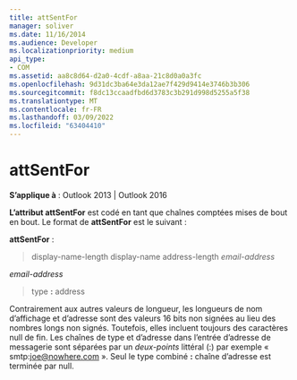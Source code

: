 ```yaml
---
title: attSentFor
manager: soliver
ms.date: 11/16/2014
ms.audience: Developer
ms.localizationpriority: medium
api_type:
- COM
ms.assetid: aa8c8d64-d2a0-4cdf-a8aa-21c8d0a0a3fc
ms.openlocfilehash: 9d31dc3ba64e3da12ae7f429d9414e3746b3b306
ms.sourcegitcommit: f8dc13ccaadfbd6d3783c3b291d998d5255a5f38
ms.translationtype: MT
ms.contentlocale: fr-FR
ms.lasthandoff: 03/09/2022
ms.locfileid: "63404410"
---
```

# <a name="attsentfor"></a>attSentFor

**S’applique à** : Outlook 2013 | Outlook 2016
  
**L’attribut attSentFor** est codé en tant que chaînes comptées mises de bout en bout. Le format de **attSentFor** est le suivant :
  
 **attSentFor** :
  
> display-name-length display-name address-length _email-address_

 _email-address_
  
> type **:** address

Contrairement aux autres valeurs de longueur, les longueurs de nom d’affichage et d’adresse sont des valeurs 16 bits non signées au lieu des nombres longs non signés. Toutefois, elles incluent toujours des caractères null de fin. Les chaînes de type et d’adresse dans l’entrée d’adresse de messagerie sont séparées par un _deux-points_ littéral (:) par exemple « smtp:joe@nowhere.com ». Seul le type combiné **:** chaîne d’adresse est terminée par null.
  